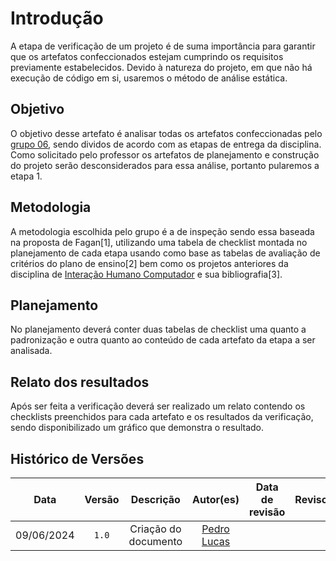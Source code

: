 # Introdução

A etapa de verificação de um projeto é de suma importância para garantir que os artefatos confeccionados estejam cumprindo os requisitos previamente estabelecidos. Devido à natureza do projeto, em que não há execução de código em si, usaremos o método de análise estática.

## Objetivo

O objetivo desse artefato é analisar todas os artefatos confeccionadas pelo [grupo 06](https://interacao-humano-computador.github.io/2024.1-DETRANDF/), sendo dividos de acordo com as etapas de entrega da disciplina. Como solicitado pelo professor os artefatos de planejamento e construção do projeto serão desconsiderados para essa análise, portanto pularemos a etapa 1.

## Metodologia

A metodologia escolhida pelo grupo é a de inspeção sendo essa baseada na proposta de Fagan[1], utilizando uma tabela de checklist montada no planejamento de cada etapa usando como base as tabelas de avaliação de critérios do plano de ensino[2] bem como os projetos anteriores da disciplina de [Interação Humano Computador](https://github.com/Interacao-Humano-Computador) e sua bibliografia[3].

## Planejamento

No planejamento deverá conter duas tabelas de checklist uma quanto a padronização e outra quanto ao conteúdo de cada artefato da etapa a ser analisada.

## Relato dos resultados

Após ser feita a verificação deverá ser realizado um relato contendo os checklists preenchidos para cada artefato e os resultados da verificação, sendo disponibilizado um gráfico que demonstra o resultado.

## Histórico de Versões

|    Data    | Versão |      Descrição       |                  Autor(es)                  | Data de revisão | Revisor(es) |
| :--------: | :----: | :------------------: | :-----------------------------------------: | :-------------: | :---------: |
| 09/06/2024 | `1.0`  | Criação do documento | [Pedro Lucas](https://github.com/lucasdray) |                 |             |


